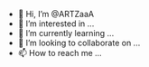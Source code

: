 - 👋 Hi, I’m @ARTZaaA
- 👀 I’m interested in ...
- 🌱 I’m currently learning ...
- 💞️ I’m looking to collaborate on ...
- 📫 How to reach me ...

<!---
ARTZaaA/ARTZaaA is a ✨ special ✨ repository because its `README.md` (this file) appears on your GitHub profile.
You can click the Preview link to take a look at your changes.
--->
